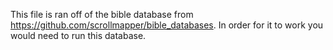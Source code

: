 This file is ran off of the bible database from https://github.com/scrollmapper/bible_databases. In order for it to work you would need to run this database. 
